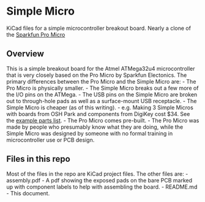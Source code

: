 # Simple Micro
KiCad files for a simple microcontroller breakout board. Nearly a clone of the
[Sparkfun Pro Micro](https://www.sparkfun.com/products/12640)

## Overview
This is a simple breakout board for the Atmel ATMega32u4 microcontroller that is
very closely based on the Pro Micro by Sparkfun Electonics. The primary
differences between the Pro Micro and the Simple Micro are:
	- The Pro Micro is physically smaller.
	- The Simple Micro breaks out a few more of the I/O pins on the ATMega.
	- The USB pins on the Simple Micro are broken out to through-hole pads as
		well as a surface-mount USB receptacle.
	- The Simple Micro is cheaper (as of this writing).
		- e.g. Making 3 Simple Micros with boards from OSH Park and components
			from DigiKey cost $34. See the [example parts list](parts-list.txt).
	- The Pro Micro comes pre-built.
	- The Pro Micro was made by people who presumably know what they are doing,
		while the Simple Micro was designed by someone with no formal training
		in microcontroller use or PCB design.

## Files in this repo
Most of the files in the repo are KiCad project files. The other files are:
	- assembly.pdf
		- A pdf showing the exposed pads on the bare PCB marked up with
			component labels to help with assembling the board.
	- README.md
		- This document.
